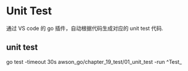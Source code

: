 # Unit Test
通过 VS code 的 go 插件，自动根据代码生成对应的 unit test 代码.

## unit test
go test -timeout 30s awson_go/chapter_19_test/01_unit_test -run ^Test_

## 